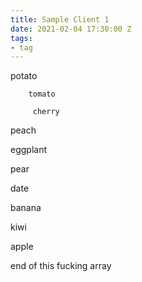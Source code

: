 ```yaml
---
title: Sample Client 1
date: 2021-02-04 17:30:00 Z
tags:
- tag
---
```


        
   
      

potato

        tomato                

         cherry

peach                  

eggplant

pear

date

banana

                        
 



kiwi

apple


end of this fucking array